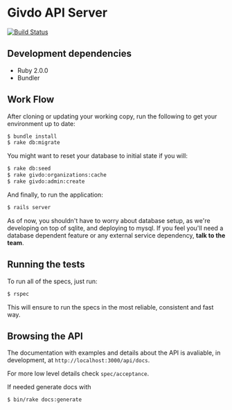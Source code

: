 # Givdo API Server

[![Build Status](https://semaphoreci.com/api/v1/projects/0a11f28a-6e3e-4e24-a3a8-8682ac4b8b1a/575200/badge.svg)](https://semaphoreci.com/chjunior/givdo_api_server)

## Development dependencies

* Ruby 2.0.0
* Bundler

## Work Flow

After cloning or updating your working copy, run the following to get your environment up to date:

```bash
$ bundle install
$ rake db:migrate
```

You might want to reset your database to initial state if you will:

```bash
$ rake db:seed
$ rake givdo:organizations:cache
$ rake givdo:admin:create
```

And finally, to run the application:

```bash
$ rails server
```

As of now, you shouldn't have to worry about database setup, as we're developing on top of sqlite, and deploying to mysql. If you feel you'll need a database dependent feature or any external service dependency, **talk to the team**.

## Running the tests

To run all of the specs, just run:

```bash
$ rspec
```

This will ensure to run the specs in the most reliable, consistent and fast way.

## Browsing the API

The documentation with examples and details about the API is avaliable, in development,
at `http://localhost:3000/api/docs`.

For more low level details check `spec/acceptance`.

If needed generate docs with

```bash
$ bin/rake docs:generate
```
